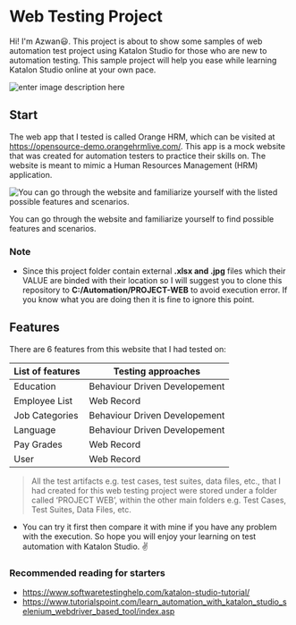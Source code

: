
# Web Testing Project


Hi! I'm Azwan:smiley:. This project is about to show some samples of web automation test project using Katalon Studio for those who are new to automation testing. This sample project will help you ease while learning Katalon Studio online at your own pace.



![enter image description here](https://i.ibb.co/6ytdqfN/Web-testing-samples.png)




## Start
The web app that I tested is called Orange HRM, which can be visited at https://opensource-demo.orangehrmlive.com/. This app is a mock website that was created for automation testers to practice their skills on. The website is meant to mimic a Human Resources Management (HRM) application.



![You can go through the website and familiarize yourself with the listed possible features and scenarios.](https://i.ibb.co/Rpq0gsD/Orange-HRM.png)



You can go through the website and familiarize yourself to find possible features and scenarios.

### Note

 - Since this project folder contain external **.xlsx and .jpg** files which their VALUE are binded with their location so I will suggest you to clone this repository to **C:/Automation/PROJECT-WEB** to avoid execution error. If you know what you are doing then it is fine to ignore this point.

## Features


There are 6 features from this website that I had tested on:


| **List of features** | **Testing approaches** |
|----------------------|------------------------|
| Education            | Behaviour Driven Developement  |
| Employee List        | Web Record             |
| Job Categories       | Behaviour Driven Developement  |
| Language             | Behaviour Driven Developement  |
| Pay Grades           | Web Record             |
| User                 | Web Record             |

> All the test artifacts e.g. test cases, test suites, data files, etc., that I had created for this web testing project were stored under a folder called ‘PROJECT WEB’, within the other main folders e.g. Test Cases, Test Suites, Data Files, etc.

- You can try it first then compare it with mine if you have any problem with the execution. So hope you will enjoy your learning on test automation with Katalon Studio. :v:

### Recommended reading for starters

- https://www.softwaretestinghelp.com/katalon-studio-tutorial/
- https://www.tutorialspoint.com/learn_automation_with_katalon_studio_selenium_webdriver_based_tool/index.asp
